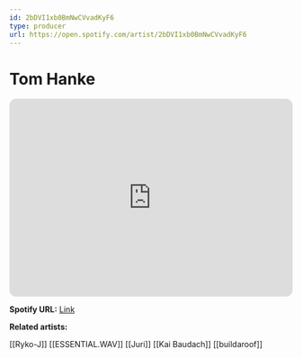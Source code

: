 ```yaml
---
id: 2bDVI1xb0BmNwCVvadKyF6
type: producer
url: https://open.spotify.com/artist/2bDVI1xb0BmNwCVvadKyF6
---
```

# Tom Hanke

<iframe style="border-radius:12px" src="https://open.spotify.com/embed/artist/2bDVI1xb0BmNwCVvadKyF6" width="100%" height="352" frameBorder="0" allowfullscreen="" allow="autoplay; clipboard-write; encrypted-media; fullscreen; picture-in-picture" loading="lazy"></iframe>

**Spotify URL:** [Link](https://open.spotify.com/artist/2bDVI1xb0BmNwCVvadKyF6)

**Related artists:**

[[Ryko-J]]
[[ESSENTIAL.WAV]]
[[Juri]]
[[Kai Baudach]]
[[buildaroof]]
